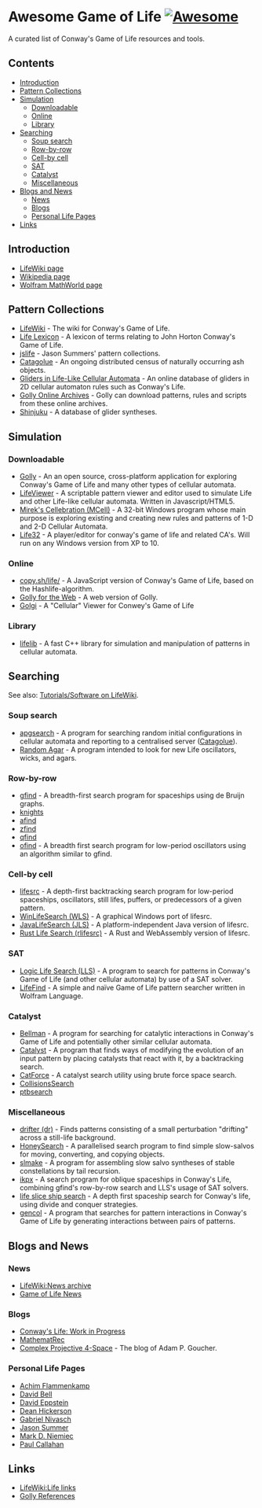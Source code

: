 <!-- omit in toc -->
# Awesome Game of Life [![Awesome](https://awesome.re/badge.svg)](https://awesome.re)

A curated list of Conway's Game of Life resources and tools.

<!-- omit in toc -->
## Contents

- [Introduction](#introduction)
- [Pattern Collections](#pattern-collections)
- [Simulation](#simulation)
  - [Downloadable](#downloadable)
  - [Online](#online)
  - [Library](#library)
- [Searching](#searching)
  - [Soup search](#soup-search)
  - [Row-by-row](#row-by-row)
  - [Cell-by cell](#cell-by-cell)
  - [SAT](#sat)
  - [Catalyst](#catalyst)
  - [Miscellaneous](#miscellaneous)
- [Blogs and News](#blogs-and-news)
  - [News](#news)
  - [Blogs](#blogs)
  - [Personal Life Pages](#personal-life-pages)
- [Links](#links)

## Introduction

- [LifeWiki page](https://www.conwaylife.com/wiki/Conway%27s_Game_of_Life)
- [Wikipedia page](https://en.wikipedia.org/wiki/Conway%27s_Game_of_Life)
- [Wolfram MathWorld page](http://mathworld.wolfram.com/GameofLife.html)

## Pattern Collections

- [LifeWiki](https://www.conwaylife.com/wiki/Main_Page) - The wiki for Conway's Game of Life.
- [Life Lexicon](https://www.conwaylife.com/ref/lexicon/lex_home.htm) - A lexicon of terms relating to John Horton Conway's Game of Life.
- [jslife](http://entropymine.com/jason/life/#collections) -  Jason Summers' pattern collections.
- [Catagolue](https://catagolue.appspot.com/home) - An ongoing distributed census of naturally occurring ash objects.
- [Gliders in Life-Like Cellular Automata](https://www.conwaylife.com/gliders/golly-index.html) - An online database of gliders in 2D cellular automaton rules such as Conway's Life.
- [Golly Online Archives](http://golly.sourceforge.net/Help/archives.html) -  Golly can download patterns, rules and scripts from these online archives.
- [Shinjuku](https://gitlab.com/parclytaxel/Shinjuku) - A database of glider syntheses.

## Simulation

### Downloadable

- [Golly](http://golly.sourceforge.net/) - An an open source, cross-platform application for exploring Conway's Game of Life and many other types of cellular automata.
- [LifeViewer](https://lazyslug.com/lifeview/) - A scriptable pattern viewer and editor used to simulate Life and other Life-like cellular automata. Written in Javascript/HTML5.
- [Mirek's Cellebration (MCell)](http://www.mirekw.com/ca/index.html) - A 32-bit Windows program whose main purpose is exploring existing and creating new rules and patterns of 1-D and 2-D Cellular Automata.
- [Life32](https://github.com/JBontes/Life32) - A player/editor for conway's game of life and related CA's. Will run on any Windows version from XP to 10.

### Online

- [copy.sh/life/](http://copy.sh/life/) - A JavaScript version of Conway's Game of Life, based on the Hashlife-algorithm.
- [Golly for the Web](http://golly.sourceforge.net/webapp/golly.html) - A web version of Golly.
- [Golgi](http://mame.github.io/golgi/) - A "Cellular" Viewer for Conwey's Game of Life

### Library

- [lifelib](https://gitlab.com/apgoucher/lifelib) - A fast C++ library for simulation and manipulation of patterns in cellular automata.

## Searching

See also: [Tutorials/Software on LifeWiki](https://www.conwaylife.com/wiki/Tutorials/Software).

### Soup search

- [apgsearch](https://gitlab.com/apgoucher/apgmera) - A program for searching random initial configurations in cellular automata and reporting to a centralised server ([Catagolue](https://catagolue.appspot.com/home)).
- [Random Agar](http://www.gabrielnivasch.org/fun/life/) - A program intended to look for new Life oscillators, wicks, and agars.

### Row-by-row

- [gfind](https://www.ics.uci.edu/~eppstein/ca/gfind.c) - A breadth-first search program for spaceships using de Bruijn graphs.
- [knights](https://github.com/Matthias-Merzenich/knightt-results)
- [afind](https://github.com/conwaylife/afind)
- [zfind](https://github.com/rokicki/ntzfind)
- [qfind](https://github.com/Matthias-Merzenich/qfind)
- [ofind](https://www.ics.uci.edu/~eppstein/ca/ofind.c) - A breadth first search program for low-period oscillators using an algorithm similar to gfind.

### Cell-by cell

- [lifesrc](http://members.tip.net.au/~dbell/programs/lifesrc-3.8.tar.gz) - A depth-first backtracking search program for low-period spaceships, oscillators, still lifes, puffers, or predecessors of a given pattern.
- [WinLifeSearch (WLS)](http://entropymine.com/jason/life/software/) - A graphical Windows port of lifesrc.
- [JavaLifeSearch (JLS)](https://www.conwaylife.com/forums/viewtopic.php?f=9&t=990) - A platform-independent Java version of lifesrc.
- [Rust Life Search (rlifesrc)](https://alephalpha.github.io/rlifesrc/) - A Rust and WebAssembly version of lifesrc.

### SAT

- [Logic Life Search (LLS)](https://github.com/OscarCunningham/logic-life-search) - A program to search for patterns in Conway's Game of Life (and other cellular automata) by use of a SAT solver.
- [LifeFind](https://github.com/AlephAlpha/LifeFind) - A simple and naïve Game of Life pattern searcher written in Wolfram Language.

### Catalyst

- [Bellman](https://sourceforge.net/projects/bellman/) - A
program for searching for catalytic interactions in Conway's Game of Life and potentially other similar cellular automata.
- [Catalyst](http://www.gabrielnivasch.org/fun/life/) - A program that finds ways of modifying the evolution of an input pattern by placing catalysts that react with it, by a backtracking search.
- [CatForce](https://github.com/simsim314/CatForce) - A catalyst search utility using brute force space search.
- [CollisionsSearch](https://www.conwaylife.com/forums/viewtopic.php?f=9&t=2246)
- [ptbsearch](https://github.com/conwaylife/ptbsearch)

### Miscellaneous

- [drifter (dr)](https://www.conwaylife.com/forums/viewtopic.php?f=9&t=4247) - Finds patterns consisting of a small perturbation "drifting" across a still-life background.
- [HoneySearch](https://gitlab.com/apgoucher/slmake/) - A parallelised search program to find simple slow-salvos for moving, converting, and copying objects.
- [slmake](https://gitlab.com/apgoucher/slmake/) - A program for assembling slow salvo syntheses of stable constellations by tail recursion.
- [ikpx](https://gitlab.com/apgoucher/metasat) - A search program for oblique spaceships in Conway's Life, combining gfind's row-by-row search and LLS's usage of SAT solvers.
- [life slice ship search](https://gitlab.com/andrew-j-wade/life_slice_ship_search) - A depth first spaceship search for Conway's life, using divide and conquer strategies.
- [gencol](https://conwaylife.com/ref/lifepage/gencols.txt) - A program that searches for pattern interactions in Conway's Game of Life by generating interactions between pairs of patterns.

## Blogs and News

### News

- [LifeWiki:News archive](https://www.conwaylife.com/wiki/LifeWiki:News_archive)
- [Game of Life News](http://pentadecathlon.com/lifeNews/)

### Blogs

- [Conway's Life: Work in Progress](https://b3s23life.blogspot.com/)
- [MathematRec](https://mathematrec.wordpress.com/)
- [Complex Projective 4-Space](https://cp4space.wordpress.com/) - The blog of Adam P. Goucher.

### Personal Life Pages

- [Achim Flammenkamp](http://wwwhomes.uni-bielefeld.de/achim/gol.html)
- [David Bell](http://members.tip.net.au/~dbell/)
- [David Eppstein](https://www.ics.uci.edu/~eppstein/ca/)
- [Dean Hickerson](https://conwaylife.com/ref/DRH/)
- [Gabriel Nivasch](http://www.gabrielnivasch.org/fun/life)
- [Jason Summer](http://entropymine.com/jason/life/)
- [Mark D. Niemiec](http://codercontest.com/mniemiec/lifepage.htm/)
- [Paul Callahan](https://conwaylife.com/ref/lifepage/)

## Links

- [LifeWiki:Life links](https://www.conwaylife.com/wiki/LifeWiki:Life_links)
- [Golly References](http://golly.sourceforge.net/Help/refs.html)
